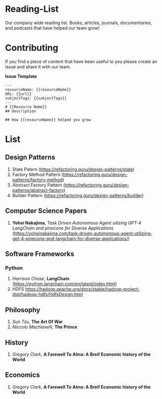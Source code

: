 # Reading-List
Our company wide reading list. Books, articles, journals, documentaries, and podcasts that have helped our team grow!

# Contributing
If you find a piece of content that have been useful to you please create an issue and share it with our team.

**Issue Template**
```
---
resourceName: {{resourceName}}
URL: {{url}}
subjectTags: {{subjectTags}}
---
# {{Resource Name}}
## Description

## How {{resourceName}} helped you grow
```

# List
## Design Patterns
1. State Patern (https://refactoring.guru/design-patterns/state)
2. Factory Method Pattern (https://refactoring.guru/design-patterns/factory-method)
3. Abstract Factory Pattern (https://refactoring.guru/design-patterns/abstract-factory)
4. Builder Pattern (https://refactoring.guru/design-patterns/builder)

## Computer Science Papers
1. **Yohei Nakajima**, *Task Driven Autonomous Agent uilizing GPT-4 LangChain and pinecone for Diverse Applications* (https://yoheinakajima.com/task-driven-autonomous-agent-utilizing-gpt-4-pinecone-and-langchain-for-diverse-applications/)

## Software Frameworks
### Python
1. *Harrison Chase*, **LangChain** (https://python.langchain.com/en/latest/index.html)
2. HDFS https://hadoop.apache.org/docs/stable/hadoop-project-dist/hadoop-hdfs/HdfsDesign.html

## Philosophy
1. *Sun Tzu*, **The Art Of War**
2. *Niccolo Machiavelli*, **The Prince**

## History
1. *Gregory Clark*, **A Farewell To Alms: A Breif Economic history of the World**

## Economics
1. *Gregory Clark*, **A Farewell To Alms: A Breif Economic history of the World**
